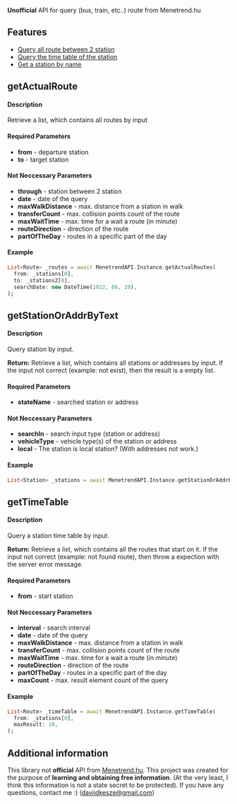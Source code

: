 <!-- 
This README describes the package. If you publish this package to pub.dev,
this README's contents appear on the landing page for your package.

For information about how to write a good package README, see the guide for
[writing package pages](https://dart.dev/guides/libraries/writing-package-pages). 

For general information about developing packages, see the Dart guide for
[creating packages](https://dart.dev/guides/libraries/create-library-packages)
and the Flutter guide for
[developing packages and plugins](https://flutter.dev/developing-packages). 
-->
**Unofficial** API for query (bus, train, etc..) route from Menetrend.hu

## Features

* [Query all route between 2 station](#getActualRoute)
* [Query the time table of the station](#getTimeTable)
* [Get a station by name](#getStationOrAddrByText)

## getActualRoute

#### Description
Retrieve a list, which contains all routes by input

#### Required Parameters
* **from** - departure station
* **to** - target station

#### Not Neccessary Parameters
* **through** - station between 2 station
* **date** - date of the query
* **maxWalkDistance** - max. distance from a station in walk 
* **transferCount** - max. collision points count of the route
* **maxWaitTime** - max. time for a wait a route (in minute)
* **routeDirection** - direction of the route
* **partOfTheDay** - routes in a specific part of the day

#### Example
```dart
List<Route> _routes = await MenetrendAPI.Instance.getActualRoutes(
  from: _stations[0],
  to: _stations2[0],
  searchDate: new DateTime(2022, 06, 20),
);
```

## getStationOrAddrByText

#### Description
Query station by input.

**Return:** Retrieve a list, which contains all stations or addresses by input. If the input not correct (example: not exist), then the result is a empty list.

#### Required Parameters
* **stateName** - searched station or address

#### Not Neccessary Parameters
* **searchIn** - search input type (station or address)
* **vehicleType** - vehicle type(s) of the station or address
* **local** - The station is local station? (With addresses not work.)

#### Example
```dart
List<Station> _stations = await MenetrendAPI.Instance.getStationOrAddrByText(stateName: "Székesfehérvár, autóbusz-állomás", local: false);
```

## getTimeTable

#### Description
Query a station time table by input.

**Return:** Retrieve a list, which contains all the routes that start on it. If the input not correct (example: not found route), then throw a expection with the server error message.

#### Required Parameters
* **from** - start station

#### Not Neccessary Parameters
* **interval** - search interval
* **date** - date of the query
* **maxWalkDistance** - max. distance from a station in walk 
* **transferCount** - max. collision points count of the route
* **maxWaitTime** - max. time for a wait a route (in minute)
* **routeDirection** - direction of the route
* **partOfTheDay** - routes in a specific part of the day
* **maxCount** - max. result element count of the query

#### Example
```dart
List<Route> _timeTable = await MenetrendAPI.Instance.getTimeTable(
  from: _stations[0],
  maxResult: 10,
);
```

## Additional information

This library not **official** API from [Menetrend.hu](https://menetrendek.hu). This project was created for the purpose of **learning and obtaining free information**. 
(At the very least, I think this information is not a state secret to be protected). If you have any questions, contact me :) (daviidkesze@gmail.com) 
